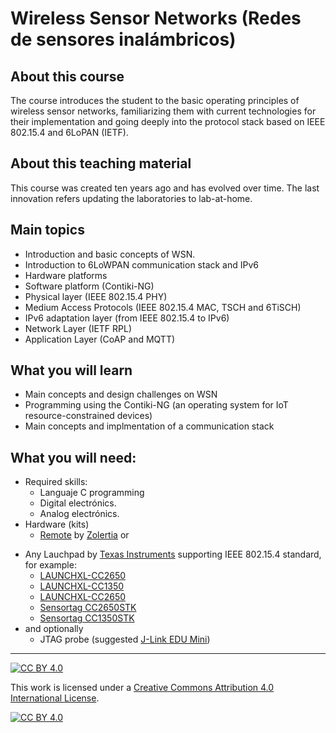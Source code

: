 # Wireless Sensor Networks (Redes de sensores inalámbricos)
## About this course
The course introduces the student to the basic operating principles of wireless sensor networks, familiarizing them with current technologies for their implementation and going deeply into the protocol stack based on IEEE 802.15.4 and 6LoPAN (IETF).

## About this teaching material
This course was created ten years ago and has evolved over time.
The last innovation refers updating the laboratories to lab-at-home.  

## Main topics
* Introduction and basic concepts of WSN.
* Introduction to 6LoWPAN communication stack and IPv6
* Hardware platforms
* Software platform (Contiki-NG)
* Physical layer (IEEE 802.15.4 PHY)
* Medium Access Protocols (IEEE 802.15.4 MAC, TSCH and 6TiSCH)
* IPv6 adaptation layer (from IEEE 802.15.4 to IPv6)
* Network Layer (IETF RPL)
* Application Layer (CoAP and MQTT)

## What you will learn
* Main concepts and design challenges on WSN
* Programming using the Contiki-NG (an operating system for IoT resource-constrained devices)
* Main concepts and implmentation of a communication stack

## What you will need:
* Required skills:
    - Languaje C programming
    - Digital electrónics. 
    - Analog electrónics. 
* Hardware (kits)
   - [Remote](https://zolertia.io/product/re-mote/) by [Zolertia](https://zolertia.io) or
 - Any Lauchpad by [Texas Instruments](https://www.ti.com/) supporting IEEE 802.15.4 standard, for example:
 	* [LAUNCHXL-CC2650](https://www.ti.com/tool/LAUNCHXL-CC2650)
 	* [LAUNCHXL-CC1350](https://www.ti.com/tool/LAUNCHXL-CC1350)
 	* [LAUNCHXL-CC2650](https://www.ti.com/tool/LAUNCHXL-CC2650)	
 	* [Sensortag CC2650STK](https://www.ti.com/tool/CC2650STK)
 	* [Sensortag CC1350STK](https://www.ti.com/tool/CC1350STK)
 - and optionally
 	* JTAG probe (suggested [J-Link EDU Mini](https://www.segger.com/products/debug-probes/j-link/models/j-link-edu-mini/))
***
[![CC BY 4.0][cc-by-shield]][cc-by]

This work is licensed under a
[Creative Commons Attribution 4.0 International License][cc-by].

[![CC BY 4.0][cc-by-image]][cc-by]

[cc-by]: http://creativecommons.org/licenses/by/4.0/
[cc-by-image]: https://i.creativecommons.org/l/by/4.0/88x31.png
[cc-by-shield]: https://img.shields.io/badge/License-CC%20BY%204.0-lightgrey.svg
